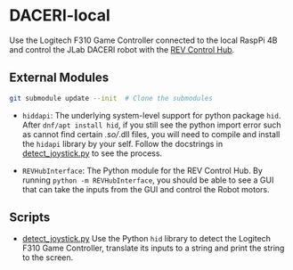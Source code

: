 # DACERI-local

Use the Logitech F310 Game Controller connected to the local RaspPi 4B and control the JLab DACERI robot with the [REV Control Hub](https://www.revrobotics.com/rev-31-1595/).

## External Modules
```bash
git submodule update --init  # Clone the submodules
```

- `hiddapi`: The underlying system-level support for python package `hid`. After `dnf/apt install hid`, if you still see the python import error such as cannot find certain *.so/*.dll files, you will need to compile and install the `hidapi` library by your self. Follow the docstrings in [detect_joystick.py](./scripts/detect_joystick.py) to see the process.

- `REVHubInterface`: The Python module for the REV Control Hub. By running `python -m REVHubInterface`, you should be able to see a GUI that can take the inputs from the GUI and control the Robot motors.

## Scripts
- [detect_joystick.py](./scripts/detect_joystick.py) Use the Python `hid` library to detect the Logitech F310 Game Controller,  translate its inputs to a string and print the string to the screen.
